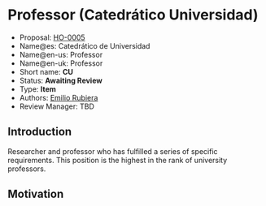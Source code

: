 # Professor (Catedrático Universidad)

* Proposal: [HO-0005](0005-professor-catedratico-universidad.md)
* Name@es: Catedrático de Universidad
* Name@en-us: Professor
* Name@en-uk: Professor
* Short name:  **CU**
* Status: **Awaiting Review**
* Type: **Item**
* Authors:  [Emilio Rubiera](https://github.com/spitxa)
* Review Manager: TBD

## Introduction

Researcher and professor who has fulfilled a series of specific requirements. This position is the highest in the rank of university professors.

## Motivation
